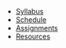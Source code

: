 - [Syllabus](Syllabus.md)
- [Schedule](Schedule.md)
- [Assignments](../assignments/README.md)
- [Resources](Resources.md)

